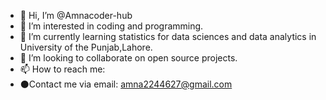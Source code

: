 - 👋 Hi, I’m @Amnacoder-hub
- 👀 I’m interested in coding and programming.
- 🌱 I’m currently learning statistics for data sciences and data analytics in University of the Punjab,Lahore.
- 💞️ I’m looking to collaborate on open source projects.
- 📫 How to reach me:
- ⚫Contact me via email: amna2244627@gmail.com
<!---
Amnacoder-hub/Amnacoder-hub is a ✨ special ✨ repository because its `README.md` (this file) appears on your GitHub profile.
You can click the Preview link to take a look at your changes.
--->
